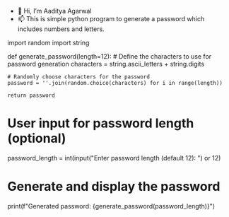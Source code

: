 - 👋 Hi, I’m Aaditya Agarwal
- 📫 This is simple python program to generate a password which includes numbers and letters.

import random
import string

def generate_password(length=12):
    # Define the characters to use for password generation
    characters = string.ascii_letters + string.digits
    
    # Randomly choose characters for the password
    password = ''.join(random.choice(characters) for i in range(length))
    
    return password

# User input for password length (optional)
password_length = int(input("Enter password length (default 12): ") or 12)

# Generate and display the password
print(f"Generated password: {generate_password(password_length)}")

